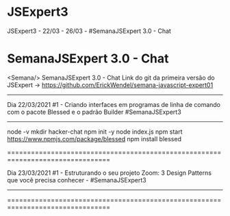 # JSExpert3
JSExpert3 - 22/03 - 26/03 - #SemanaJSExpert​ 3.0 - Chat

# SemanaJSExpert​ 3.0 - Chat

&lt;Semana/> SemanaJSExpert​ 3.0 - Chat
Link do git da primeira versão do JSExpert -> https://github.com/ErickWendel/semana-javascript-expert01

---

Dia 22/03/2021
#1 - Criando interfaces em programas de linha de comando
com o pacote Blessed e o padrão Builder
#SemanaJSExpert3

---

node -v
mkdir hacker-chat
npm init -y
node index.js
npm start
https://www.npmjs.com/package/blessed
npm install blessed

================================================================================

Dia 23/03/2021
#1 - Estruturando o seu projeto Zoom:
3 Design Patterns que você precisa conhecer -
#SemanaJSExpert3

---



================================================================================